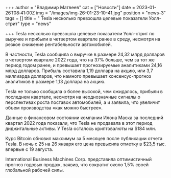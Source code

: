 +++
author = "Владимир Матвеев"
cat = ["Новости"]
date = 2023-01-26T08:41:00Z
img = "/images/img-26-01-23-10-41.jpg"
position = "news-3"
tags = []
title = " Tesla несколько превзошла целевые показатели Уолл-стрит"
type = "news"

+++
Tesla несколько превзошла целевые показатели Уолл-стрит по выручке и прибыли в четвертом квартале ранее в среду, несмотря на резкое снижение рентабельности автомобилей.

В частности, Tesla сообщила о выручке в размере 24,32 млрд долларов в четвертом квартале 2022 года, что на 37% больше, чем за тот же период годом ранее, и превышает прогнозируемые аналитиками 24,16 млрд долларов. Прибыль составила 1,19 доллара на акцию, или 3,7 миллиарда долларов, что намного превышает консенсус-прогноз аналитиков в размере 1,13 доллара на акцию.

Tesla  не только сообщила о более высокой, чем ожидалось, прибыли в последнем квартале, несмотря на неоднозначные сигналы о перспективах роста поставок автомобилей, а и заявила, что увеличит объем производства «как можно быстрее».

Данные о финансовом состоянии компании Илона Маска за последний квартал 2022 года показали, что Tesla не продавала в этот период диджитальные активы. У Tesla осталось криптовалюты на $184 млн.

Курс Bitcoin обновил максимум за 5 месяцев после публикации отчета Tesla. В ночь с 25 на 26 января его цена превысила отметку в $23,5 тыс. впервые с 19 августа.

International Business Machines Corp. представила оптимистичный прогноз годовых продаж, заявив, что сократит около 1,5% своей глобальной рабочей силы.